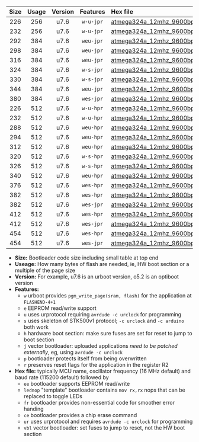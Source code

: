 |Size|Usage|Version|Features|Hex file|
|:-:|:-:|:-:|:-:|:--|
|226|256|u7.6|`w-u-jpr`|[atmega324a_12mhz_9600bps_ur_vbl.hex](https://raw.githubusercontent.com/stefanrueger/urboot/main/bootloaders/atmega324a/fcpu_12mhz/9600_bps/atmega324a_12mhz_9600bps_ur_vbl.hex)|
|232|256|u7.6|`w-u-jpr`|[atmega324a_12mhz_9600bps_lednop_ur_vbl.hex](https://raw.githubusercontent.com/stefanrueger/urboot/main/bootloaders/atmega324a/fcpu_12mhz/9600_bps/atmega324a_12mhz_9600bps_lednop_ur_vbl.hex)|
|292|384|u7.6|`weu-jpr`|[atmega324a_12mhz_9600bps_ee_ur_vbl.hex](https://raw.githubusercontent.com/stefanrueger/urboot/main/bootloaders/atmega324a/fcpu_12mhz/9600_bps/atmega324a_12mhz_9600bps_ee_ur_vbl.hex)|
|298|384|u7.6|`weu-jpr`|[atmega324a_12mhz_9600bps_ee_lednop_ur_vbl.hex](https://raw.githubusercontent.com/stefanrueger/urboot/main/bootloaders/atmega324a/fcpu_12mhz/9600_bps/atmega324a_12mhz_9600bps_ee_lednop_ur_vbl.hex)|
|316|384|u7.6|`weu-jpr`|[atmega324a_12mhz_9600bps_ee_lednop_fr_ur_vbl.hex](https://raw.githubusercontent.com/stefanrueger/urboot/main/bootloaders/atmega324a/fcpu_12mhz/9600_bps/atmega324a_12mhz_9600bps_ee_lednop_fr_ur_vbl.hex)|
|324|384|u7.6|`w-s-jpr`|[atmega324a_12mhz_9600bps_vbl.hex](https://raw.githubusercontent.com/stefanrueger/urboot/main/bootloaders/atmega324a/fcpu_12mhz/9600_bps/atmega324a_12mhz_9600bps_vbl.hex)|
|330|384|u7.6|`w-s-jpr`|[atmega324a_12mhz_9600bps_lednop_vbl.hex](https://raw.githubusercontent.com/stefanrueger/urboot/main/bootloaders/atmega324a/fcpu_12mhz/9600_bps/atmega324a_12mhz_9600bps_lednop_vbl.hex)|
|344|384|u7.6|`weu-jpr`|[atmega324a_12mhz_9600bps_ee_lednop_fr_ce_ur_vbl.hex](https://raw.githubusercontent.com/stefanrueger/urboot/main/bootloaders/atmega324a/fcpu_12mhz/9600_bps/atmega324a_12mhz_9600bps_ee_lednop_fr_ce_ur_vbl.hex)|
|380|384|u7.6|`wes-jpr`|[atmega324a_12mhz_9600bps_ee_vbl.hex](https://raw.githubusercontent.com/stefanrueger/urboot/main/bootloaders/atmega324a/fcpu_12mhz/9600_bps/atmega324a_12mhz_9600bps_ee_vbl.hex)|
|226|512|u7.6|`w-u-hpr`|[atmega324a_12mhz_9600bps_ur.hex](https://raw.githubusercontent.com/stefanrueger/urboot/main/bootloaders/atmega324a/fcpu_12mhz/9600_bps/atmega324a_12mhz_9600bps_ur.hex)|
|232|512|u7.6|`w-u-hpr`|[atmega324a_12mhz_9600bps_lednop_ur.hex](https://raw.githubusercontent.com/stefanrueger/urboot/main/bootloaders/atmega324a/fcpu_12mhz/9600_bps/atmega324a_12mhz_9600bps_lednop_ur.hex)|
|288|512|u7.6|`weu-hpr`|[atmega324a_12mhz_9600bps_ee_ur.hex](https://raw.githubusercontent.com/stefanrueger/urboot/main/bootloaders/atmega324a/fcpu_12mhz/9600_bps/atmega324a_12mhz_9600bps_ee_ur.hex)|
|294|512|u7.6|`weu-hpr`|[atmega324a_12mhz_9600bps_ee_lednop_ur.hex](https://raw.githubusercontent.com/stefanrueger/urboot/main/bootloaders/atmega324a/fcpu_12mhz/9600_bps/atmega324a_12mhz_9600bps_ee_lednop_ur.hex)|
|312|512|u7.6|`weu-hpr`|[atmega324a_12mhz_9600bps_ee_lednop_fr_ur.hex](https://raw.githubusercontent.com/stefanrueger/urboot/main/bootloaders/atmega324a/fcpu_12mhz/9600_bps/atmega324a_12mhz_9600bps_ee_lednop_fr_ur.hex)|
|320|512|u7.6|`w-s-hpr`|[atmega324a_12mhz_9600bps.hex](https://raw.githubusercontent.com/stefanrueger/urboot/main/bootloaders/atmega324a/fcpu_12mhz/9600_bps/atmega324a_12mhz_9600bps.hex)|
|326|512|u7.6|`w-s-hpr`|[atmega324a_12mhz_9600bps_lednop.hex](https://raw.githubusercontent.com/stefanrueger/urboot/main/bootloaders/atmega324a/fcpu_12mhz/9600_bps/atmega324a_12mhz_9600bps_lednop.hex)|
|340|512|u7.6|`weu-hpr`|[atmega324a_12mhz_9600bps_ee_lednop_fr_ce_ur.hex](https://raw.githubusercontent.com/stefanrueger/urboot/main/bootloaders/atmega324a/fcpu_12mhz/9600_bps/atmega324a_12mhz_9600bps_ee_lednop_fr_ce_ur.hex)|
|376|512|u7.6|`wes-hpr`|[atmega324a_12mhz_9600bps_ee.hex](https://raw.githubusercontent.com/stefanrueger/urboot/main/bootloaders/atmega324a/fcpu_12mhz/9600_bps/atmega324a_12mhz_9600bps_ee.hex)|
|382|512|u7.6|`wes-hpr`|[atmega324a_12mhz_9600bps_ee_lednop.hex](https://raw.githubusercontent.com/stefanrueger/urboot/main/bootloaders/atmega324a/fcpu_12mhz/9600_bps/atmega324a_12mhz_9600bps_ee_lednop.hex)|
|382|512|u7.6|`wes-jpr`|[atmega324a_12mhz_9600bps_ee_lednop_vbl.hex](https://raw.githubusercontent.com/stefanrueger/urboot/main/bootloaders/atmega324a/fcpu_12mhz/9600_bps/atmega324a_12mhz_9600bps_ee_lednop_vbl.hex)|
|412|512|u7.6|`wes-hpr`|[atmega324a_12mhz_9600bps_ee_lednop_fr.hex](https://raw.githubusercontent.com/stefanrueger/urboot/main/bootloaders/atmega324a/fcpu_12mhz/9600_bps/atmega324a_12mhz_9600bps_ee_lednop_fr.hex)|
|412|512|u7.6|`wes-jpr`|[atmega324a_12mhz_9600bps_ee_lednop_fr_vbl.hex](https://raw.githubusercontent.com/stefanrueger/urboot/main/bootloaders/atmega324a/fcpu_12mhz/9600_bps/atmega324a_12mhz_9600bps_ee_lednop_fr_vbl.hex)|
|454|512|u7.6|`wes-hpr`|[atmega324a_12mhz_9600bps_ee_lednop_fr_ce.hex](https://raw.githubusercontent.com/stefanrueger/urboot/main/bootloaders/atmega324a/fcpu_12mhz/9600_bps/atmega324a_12mhz_9600bps_ee_lednop_fr_ce.hex)|
|454|512|u7.6|`wes-jpr`|[atmega324a_12mhz_9600bps_ee_lednop_fr_ce_vbl.hex](https://raw.githubusercontent.com/stefanrueger/urboot/main/bootloaders/atmega324a/fcpu_12mhz/9600_bps/atmega324a_12mhz_9600bps_ee_lednop_fr_ce_vbl.hex)|

- **Size:** Bootloader code size including small table at top end
- **Useage:** How many bytes of flash are needed, ie, HW boot section or a multiple of the page size
- **Version:** For example, u7.6 is an urboot version, o5.2 is an optiboot version
- **Features:**
  + `w` urboot provides `pgm_write_page(sram, flash)` for the application at `FLASHEND-4+1`
  + `e` EEPROM read/write support
  + `u` uses urprotocol requiring `avrdude -c urclock` for programming
  + `s` uses skeleton of STK500v1 protocol; `-c urclock` and `-c arduino` both work
  + `h` hardware boot section: make sure fuses are set for reset to jump to boot section
  + `j` vector bootloader: uploaded applications *need to be patched externally*, eg, using `avrdude -c urclock`
  + `p` bootloader protects itself from being overwritten
  + `r` preserves reset flags for the application in the register R2
- **Hex file:** typically MCU name, oscillator frequency (16 MHz default) and baud rate (115200 default) followed by
  + `ee` bootloader supports EEPROM read/write
  + `lednop` "template" bootloader contains `mov rx,rx` nops that can be replaced to toggle LEDs
  + `fr` bootloader provides non-essential code for smoother error handing
  + `ce` bootloader provides a chip erase command
  + `ur` uses urprotocol and requires `avrdude -c urclock` for programming
  + `vbl` vector bootloader: set fuses to jump to reset, not the HW boot section
